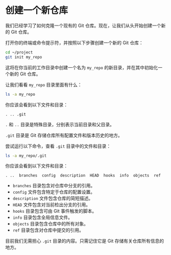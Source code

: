# 创建一个新仓库

我们已经学习了如何克隆一个现有的 Git 仓库。现在，让我们从头开始创建一个新的 Git 仓库。

打开你的终端或命令提示符，并按照以下步骤创建一个新的 Git 仓库：

```bash
cd ~/project
git init my_repo
```

这将在你当前的工作目录中创建一个名为 `my_repo` 的新目录，并在其中初始化一个新的 Git 仓库。

让我们看看 `my_repo` 目录里面有什么：

```bash
ls -a my_repo
```

你应该会看到以下文件和目录：

```plaintext
. .. .git
```

`.` 和 `..` 目录是特殊目录，分别表示当前目录和父目录。

`.git` 目录是 Git 存储仓库所有配置文件和版本历史的地方。

尝试运行以下命令，查看 `.git` 目录中的文件和目录：

```bash
ls -a my_repo/.git
```

你应该会看到以下文件和目录：

```plaintext
. ..  branches  config  description  HEAD  hooks  info  objects  ref
```

- `branches` 目录包含对仓库中分支的引用。
- `config` 文件包含特定于仓库的配置设置。
- `description` 文件包含仓库的简短描述。
- `HEAD` 文件包含对当前检出分支的引用。
- `hooks` 目录包含可由 Git 事件触发的脚本。
- `info` 目录包含全局信息文件。
- `objects` 目录包含仓库中的所有对象。
- `ref` 目录包含对仓库中提交的引用。

目前我们无需担心 `.git` 目录的内容。只需记住它是 Git 存储有关仓库所有信息的地方。
